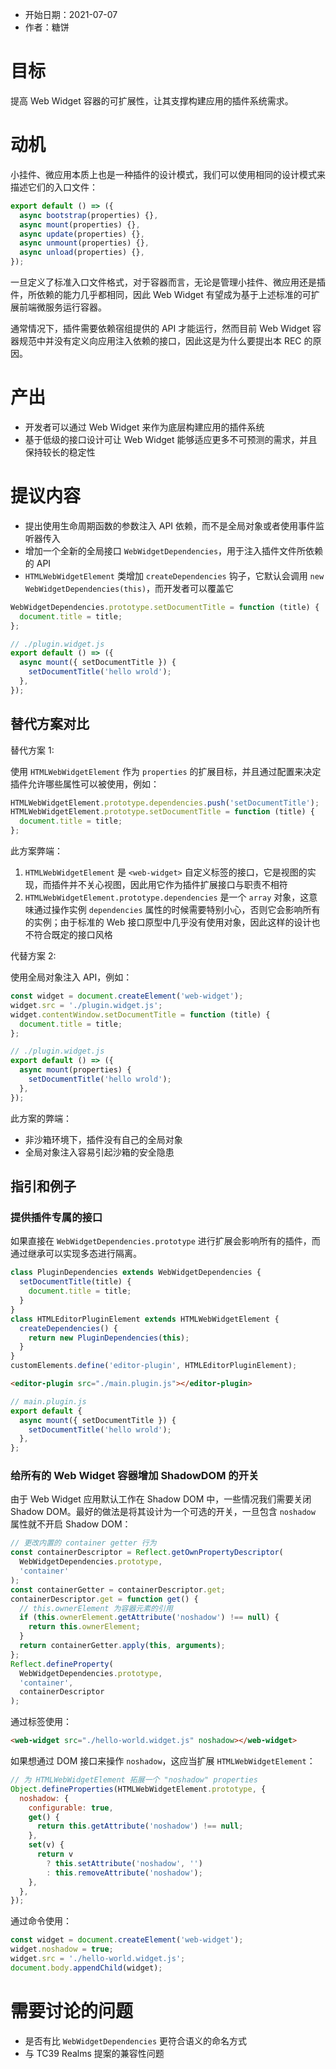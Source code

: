 - 开始日期：2021-07-07
- 作者：糖饼

# 目标

提高 Web Widget 容器的可扩展性，让其支撑构建应用的插件系统需求。

# 动机

小挂件、微应用本质上也是一种插件的设计模式，我们可以使用相同的设计模式来描述它们的入口文件：

```js
export default () => ({
  async bootstrap(properties) {},
  async mount(properties) {},
  async update(properties) {},
  async unmount(properties) {},
  async unload(properties) {},
});
```

一旦定义了标准入口文件格式，对于容器而言，无论是管理小挂件、微应用还是插件，所依赖的能力几乎都相同，因此 Web Widget 有望成为基于上述标准的可扩展前端微服务运行容器。

通常情况下，插件需要依赖宿组提供的 API 才能运行，然而目前 Web Widget 容器规范中并没有定义向应用注入依赖的接口，因此这是为什么要提出本 REC 的原因。

# 产出

- 开发者可以通过 Web Widget 来作为底层构建应用的插件系统
- 基于低级的接口设计可让 Web Widget 能够适应更多不可预测的需求，并且保持较长的稳定性

# 提议内容

- 提出使用生命周期函数的参数注入 API 依赖，而不是全局对象或者使用事件监听器传入
- 增加一个全新的全局接口 `WebWidgetDependencies`，用于注入插件文件所依赖的 API
- `HTMLWebWidgetElement` 类增加 `createDependencies` 钩子，它默认会调用 `new WebWidgetDependencies(this)`，而开发者可以覆盖它

```js
WebWidgetDependencies.prototype.setDocumentTitle = function (title) {
  document.title = title;
};
```

```js
// ./plugin.widget.js
export default () => ({
  async mount({ setDocumentTitle }) {
    setDocumentTitle('hello wrold');
  },
});
```

## 替代方案对比

替代方案 1:

使用 `HTMLWebWidgetElement` 作为 `properties` 的扩展目标，并且通过配置来决定插件允许哪些属性可以被使用，例如：

```js
HTMLWebWidgetElement.prototype.dependencies.push('setDocumentTitle');
HTMLWebWidgetElement.prototype.setDocumentTitle = function (title) {
  document.title = title;
};
```

此方案弊端：

1. `HTMLWebWidgetElement` 是 `<web-widget>` 自定义标签的接口，它是视图的实现，而插件并不关心视图，因此用它作为插件扩展接口与职责不相符
2. `HTMLWebWidgetElement.prototype.dependencies` 是一个 `array` 对象，这意味通过操作实例 `dependencies` 属性的时候需要特别小心，否则它会影响所有的实例；由于标准的 Web 接口原型中几乎没有使用对象，因此这样的设计也不符合既定的接口风格

代替方案 2:

使用全局对象注入 API，例如：

```js
const widget = document.createElement('web-widget');
widget.src = './plugin.widget.js';
widget.contentWindow.setDocumentTitle = function (title) {
  document.title = title;
};
```

```js
// ./plugin.widget.js
export default () => ({
  async mount(properties) {
    setDocumentTitle('hello wrold');
  },
});
```

此方案的弊端：

- 非沙箱环境下，插件没有自己的全局对象
- 全局对象注入容易引起沙箱的安全隐患

## 指引和例子

### 提供插件专属的接口

如果直接在 `WebWidgetDependencies.prototype` 进行扩展会影响所有的插件，而通过继承可以实现多态进行隔离。

```js
class PluginDependencies extends WebWidgetDependencies {
  setDocumentTitle(title) {
    document.title = title;
  }
}
class HTMLEditorPluginElement extends HTMLWebWidgetElement {
  createDependencies() {
    return new PluginDependencies(this);
  }
}
customElements.define('editor-plugin', HTMLEditorPluginElement);
```

```html
<editor-plugin src="./main.plugin.js"></editor-plugin>
```

```js
// main.plugin.js
export default {
  async mount({ setDocumentTitle }) {
    setDocumentTitle('hello wrold');
  },
};
```

### 给所有的 Web Widget 容器增加 ShadowDOM 的开关

由于 Web Widget 应用默认工作在 Shadow DOM 中，一些情况我们需要关闭 Shadow DOM。最好的做法是将其设计为一个可选的开关，一旦包含 `noshadow` 属性就不开启 Shadow DOM：

```js
// 更改内置的 container getter 行为
const containerDescriptor = Reflect.getOwnPropertyDescriptor(
  WebWidgetDependencies.prototype,
  'container'
);
const containerGetter = containerDescriptor.get;
containerDescriptor.get = function get() {
  // this.ownerElement 为容器元素的引用
  if (this.ownerElement.getAttribute('noshadow') !== null) {
    return this.ownerElement;
  }
  return containerGetter.apply(this, arguments);
};
Reflect.defineProperty(
  WebWidgetDependencies.prototype,
  'container',
  containerDescriptor
);
```

通过标签使用：

```html
<web-widget src="./hello-world.widget.js" noshadow></web-widget>
```

如果想通过 DOM 接口来操作 `noshadow`，这应当扩展 `HTMLWebWidgetElement`：

```js
// 为 HTMLWebWidgetElement 拓展一个 "noshadow" properties
Object.defineProperties(HTMLWebWidgetElement.prototype, {
  noshadow: {
    configurable: true,
    get() {
      return this.getAttribute('noshadow') !== null;
    },
    set(v) {
      return v
        ? this.setAttribute('noshadow', '')
        : this.removeAttribute('noshadow');
    },
  },
});
```

通过命令使用：

```js
const widget = document.createElement('web-widget');
widget.noshadow = true;
widget.src = './hello-world.widget.js';
document.body.appendChild(widget);
```

# 需要讨论的问题

- 是否有比 `WebWidgetDependencies` 更符合语义的命名方式
- 与 TC39 Realms 提案的兼容性问题
